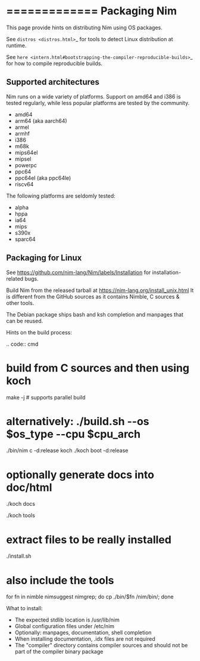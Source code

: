 =============
Packaging Nim
=============

This page provide hints on distributing Nim using OS packages.

See `distros <distros.html>`_ for tools to detect Linux distribution at runtime.

See `here <intern.html#bootstrapping-the-compiler-reproducible-builds>`_ for how to
compile reproducible builds.

Supported architectures
-----------------------

Nim runs on a wide variety of platforms. Support on amd64 and i386 is tested regularly, while less popular platforms are tested by the community.

- amd64
- arm64 (aka aarch64)
- armel
- armhf
- i386
- m68k
- mips64el
- mipsel
- powerpc
- ppc64
- ppc64el (aka ppc64le)
- riscv64

The following platforms are seldomly tested:

- alpha
- hppa
- ia64
- mips
- s390x
- sparc64

Packaging for Linux
-------------------

See https://github.com/nim-lang/Nim/labels/Installation for installation-related bugs.

Build Nim from the released tarball at https://nim-lang.org/install_unix.html
It is different from the GitHub sources as it contains Nimble, C sources & other tools.

The Debian package ships bash and ksh completion and manpages that can be reused.

Hints on the build process:

.. code:: cmd

   # build from C sources and then using koch
   make -j   # supports parallel build
   # alternatively: ./build.sh --os $os_type --cpu $cpu_arch
   ./bin/nim c -d:release koch
   ./koch boot -d:release

   # optionally generate docs into doc/html
   ./koch docs

   ./koch tools

   # extract files to be really installed
   ./install.sh <tempdir>

   # also include the tools
   for fn in nimble nimsuggest nimgrep; do cp ./bin/$fn <tempdir>/nim/bin/; done

What to install:

- The expected stdlib location is /usr/lib/nim
- Global configuration files under /etc/nim
- Optionally: manpages, documentation, shell completion
- When installing documentation, .idx files are not required
- The "compiler" directory contains compiler sources and should not be part of the compiler binary package

